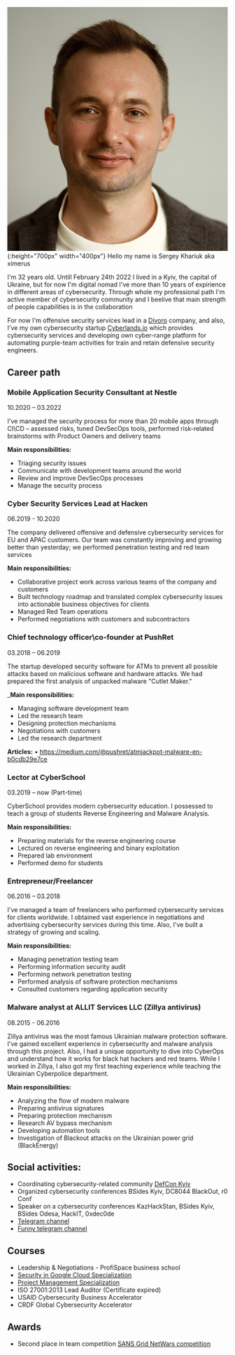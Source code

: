 !["Avatar"](../assets/media/avatar.jpg){:height="700px" width="400px"}
Hello my name is Sergey Khariuk aka ximerus

I'm 32 years old. Untill February 24th 2022 I lived in a Kyiv, the capital of Ukraine, but for now I'm digital nomad
I've more than 10 years of expirience in different areas of cybersecurity. Through whole my professional path I'm active member of cybersecurity community and I beelive that main strength of people capabilities is in the collaboration

For now I'm offensive security services lead in a [Divoro](https://divoro.com) company, and also, I've my own cybersecurity startup [Cyberlands.io](https://cyberlands.io) which provides cybersecurity services and developing own cyber-range platform for automating purple-team activities for train and retain defensive security engineers.

## Career path

### Mobile Application Security Consultant at Nestle
10.2020 – 03.2022

I've managed the security process for more than 20 mobile apps through CI\CD – assessed risks, tuned DevSecOps tools, performed risk-related brainstorms with Product Owners and delivery teams

__Main responsibilities:__
* Triaging security issues
* Communicate with development teams around the world
* Review and improve DevSecOps processes
* Manage the security process

### Cyber Security Services Lead at Hacken
06.2019 - 10.2020

The company delivered offensive and defensive cybersecurity services for EU and APAC customers. Our team was
constantly improving and growing better than yesterday; we performed penetration testing and red team services

__Main responsibilities:__
* Collaborative project work across various teams of the company and customers
* Built technology roadmap and translated complex cybersecurity issues into actionable business objectives for clients
* Managed Red Team operations
* Performed negotiations with customers and subcontractors

### Chief technology officer\co-founder at PushRet
03.2018 – 06.2019

The startup developed security software for ATMs to prevent all possible attacks based on malicious software and hardware attacks. We had prepared the first analysis of unpacked malware "Cutlet Maker."

___Main responsibilities:__
* Managing software development team
* Led the research team
* Designing protection mechanisms
* Negotiations with customers
* Led the research department
 
__Articles:__
• https://medium.com/@pushret/atmjackpot-malware-en-b0cdb29e7ce

### Lector at CyberSchool
03.2019 – now (Part-time)

CyberSchool provides modern cybersecurity education. I possessed to teach a group of students Reverse Engineering and Malware Analysis.

__Main responsibilities:__
* Preparing materials for the reverse engineering course
* Lectured on reverse engineering and binary exploitation
* Prepared lab environment
* Performed demo for students

### Entrepreneur/Freelancer
06.2016 – 03.2018

I've managed a team of freelancers who performed cybersecurity services for clients worldwide. I obtained vast experience in negotiations and advertising cybersecurity services during this time. Also, I've built a strategy of growing and scaling.

__Main responsibilities:__
* Managing penetration testing team
* Performing information security audit
* Performing network penetration testing
* Performed analysis of software protection mechanisms
* Consulted customers regarding application security

### Malware analyst at ALLIT Services LLC (Zillya antivirus)
08.2015 - 06.2016

Zillya antivirus was the most famous Ukrainian malware protection software. I've gained excellent experience in cybersecurity and malware analysis through this project. Also, I had a unique opportunity to dive into CyberOps and understand how it works for black hat hackers and red teams. While I worked in Zillya, I also got my first teaching experience while teaching the Ukrainian Cyberpolice department.

__Main responsibilities:__
* Analyzing the flow of modern malware
* Preparing antivirus signatures
* Preparing protection mechanism
* Research AV bypass mechanism
* Developing automation tools
* Investigation of Blackout attacks on the Ukrainian power grid (BlackEnergy)

## Social activities:
* Coordinating cybersecurity-related community  [DefCon Kyiv](https://dc8044.com)
* Organized cybersecurity conferences BSides Kyiv, DC8044 BlackOut, r0 Conf
* Speaker on a cybersecurity conferences KazHackStan, BSides Kyiv, BSides Odesa, HackIT, 0xdec0de
* [Telegram channel](https://t.me/x_notes)
* [Funny telegram channel](https://t.me/ximerusofficial)

## Courses
* Leadership & Negotiations - ProfiSpace business school 
* [Security in Google Cloud Specialization](https://www.coursera.org/account/accomplishments/specialization/certificate/6KQPACEVBX9X)
* [Project Management Specialization](https://www.coursera.org/account/accomplishments/specialization/certificate/4QRWNHFZFU9P)
* ISO 27001:2013 Lead Auditor (Certificate expired)
* USAID Cybersecurity Business Accelerator
* CRDF Global Cybersecurity Accelerator

## Awards
* Second place in team competition [SANS Grid NetWars competition](https://portswigger.net/daily-swig/ukraine-hosts-large-scale-simulation-of-cyber-attack-against-energy-grid)
